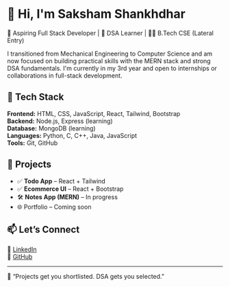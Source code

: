 # 👋 Hi, I'm Saksham Shankhdhar

🎯 Aspiring Full Stack Developer | 🧠 DSA Learner | 👨‍🎓 B.Tech CSE (Lateral Entry)

I transitioned from Mechanical Engineering to Computer Science and am now focused on building practical skills with the MERN stack and strong DSA fundamentals. I'm currently in my 3rd year and open to internships or collaborations in full-stack development.

## 🔧 Tech Stack
**Frontend:** HTML, CSS, JavaScript, React, Tailwind, Bootstrap  
**Backend:** Node.js, Express (learning)  
**Database:** MongoDB (learning)  
**Languages:** Python, C, C++, Java, JavaScript  
**Tools:** Git, GitHub

## 📌 Projects
- ✅ **Todo App** – React + Tailwind  
- ✅ **Ecommerce UI** – React + Bootstrap  
- 🛠️ **Notes App (MERN)** – In progress  
- 🌐 Portfolio – Coming soon

## 📫 Let’s Connect
🔗 [LinkedIn](https://www.linkedin.com/in/saksham-shankhdhar-6b773327)  
🔗 [GitHub](https://github.com/Saksham1110shankhdhar)

---

🧠 “Projects get you shortlisted. DSA gets you selected.”


<!--
**Saksham1110shankhdhar/Saksham1110shankhdhar** is a ✨ _special_ ✨ repository because its `README.md` (this file) appears on your GitHub profile.

Here are some ideas to get you started:

- 🔭 I’m currently working on ...
- 🌱 I’m currently learning ...
- 👯 I’m looking to collaborate on ...
- 🤔 I’m looking for help with ...
- 💬 Ask me about ...
- 📫 How to reach me: ...
- 😄 Pronouns: ...
- ⚡ Fun fact: ...
-->
